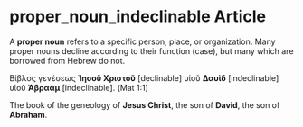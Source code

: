 # proper_noun_indeclinable Article
A **proper noun** refers to a specific person, place, or organization. Many proper nouns decline according to their function (case), but many which are borrowed from Hebrew do not.

Βίβλος γενέσεως **Ἰησοῦ Χριστοῦ** [declinable] υἱοῦ **Δαυὶδ** [indeclinable] υἱοῦ **Ἀβραάμ** [indeclinable]. (Mat 1:1)

The book of the geneology of **Jesus Christ**, the son of **David**, the son of **Abraham**.
